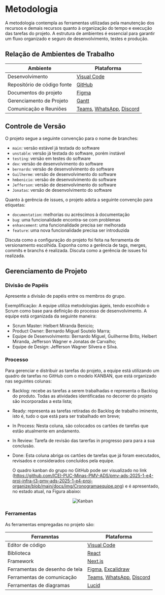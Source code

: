 # Metodologia

A metodologia contempla as ferramentas utilizadas pela manutenção dos recursos e demais recursos quanto à organização do tempo e execução das tarefas do projeto.
A estrutura de ambientes é essencial para garantir um fluxo organizado e seguro de desenvolvimento, testes e produção.

## Relação de Ambientes de Trabalho

| Ambiente                    | Plataforma                                                                                                                                                      |
| --------------------------- | --------------------------------------------------------------------------------------------------------------------------------------------------------------- |
| Desenvolvimento             | [Visual Code](https://code.visualstudio.com/)                                                                                                                   |
| Repositório de código fonte | [GitHub](https://github.com/ICEI-PUC-Minas-PMV-ADS/pmv-ads-2025-1-e4-proj-infra-t3-pmv-ads-2025-1-e4-proj-organize)                                             |
| Documentos do projeto       | [Figma](https://www.figma.com/files/team/1420573355423046667/all-projects?fuid=1064914400717975648)                                                             |
| Gerenciamento de Projeto    | [Gantt](https://github.com/ICEI-PUC-Minas-PMV-ADS/pmv-ads-2025-1-e4-proj-infra-t3-pmv-ads-2025-1-e4-proj-organize/blob/main/docs/img/Gantt.png)                 |
| Comunicação e Reuniões      | [Teams](https://teams.microsoft.com/_), [WhatsApp](https://web.whatsapp.com/), [Discord](https://discord.com/channels/1141565883148410880/1141566867622862879/) |

## Controle de Versão

O projeto segue a seguinte convenção para o nome de branches:

- `main`: versão estável já testada do software
- `unstable`: versão já testada do software, porém instável
- `testing`: versão em testes do software
- `dev`: versão de desenvolvimento do software
- `bernardo`: versão de desenvolvimento do software
- `Guilherme`: versão de desenvolvimento do software
- `hmbenicio`: versão de desenvolvimento do software
- `Jefferson`: versão de desenvolvimento do software
- `Jonatas`: versão de desenvolvimento do software

Quanto à gerência de issues, o projeto adota a seguinte convenção para
etiquetas:

- `documentation`: melhorias ou acréscimos à documentação
- `bug`: uma funcionalidade encontra-se com problemas
- `enhancement`: uma funcionalidade precisa ser melhorada
- `feature`: uma nova funcionalidade precisa ser introduzida

Discuta como a configuração do projeto foi feita na ferramenta de versionamento escolhida. Exponha como a gerência de tags, merges, commits e branchs é realizada. Discuta como a gerência de issues foi realizada.

## Gerenciamento de Projeto

### Divisão de Papéis

Apresente a divisão de papéis entre os membros do grupo.

Exemplificação: A equipe utiliza metodologias ágeis, tendo escolhido o Scrum como base para definição do processo de desenvolvimento. A equipe está organizada da seguinte maneira:

- Scrum Master: Helbert Miranda Benicio;
- Product Owner: Bernardo Miguel Soutelo Marra;
- Equipe de Desenvolvimento: Bernardo Miguel, Guilherme Brito, Helbert Miranda, Jefferson Wagner e Jonatas de Carvalho;
- Equipe de Design: Jefferson Wagner Silvera e Silva.

### Processo

Para gerenciar e distribuir as tarefas do projeto, a equipe está utilizando um quadro de tarefas no GitHub com o modelo KANBAN, que está organizado nas seguintes colunas:

- Backlog: recebe as tarefas a serem trabalhadas e representa o Backlog do produto. Todas as atividades identificadas no decorrer do projeto são incorporadas a esta lista;
- Ready: representa as tarefas retiradas do Backlog de trabalho iminente, isto é, tudo o que está para ser trabalhado em breve;
- In Process: Nesta coluna, são colocados os cartões de tarefas que estão atualmente em andamento.
- In Review: Tarefa de revisão das tarerfas in progresso para para a sua conclusão.
- Done: Esta coluna abriga os cartões de tarefas que já foram executados, revisados e considerados concluídos pela equipe.

  O quadro kanban do grupo no GitHub pode ser visualizado no link (https://github.com/ICEI-PUC-Minas-PMV-ADS/pmv-ads-2025-1-e4-proj-infra-t3-pmv-ads-2025-1-e4-proj-organize/blob/main/docs/img/Cronogramaequipe.png) e é apresentado, no estado atual, na Figura abaixo:
  <br>

<div align="center"><img src="https://github.com/ICEI-PUC-Minas-PMV-ADS/pmv-ads-2025-1-e4-proj-infra-t3-pmv-ads-2025-1-e4-proj-organize/blob/main/docs/img/Cronogramaequipe.png" title="Kanban"></div>

### Ferramentas

As ferramentas empregadas no projeto são:

| Ferramntas                     | Plataforma                                                                                                                                                      |
| ------------------------------ | --------------------------------------------------------------------------------------------------------------------------------------------------------------- |
| Editor de código               | [Visual Code](https://code.visualstudio.com/)                                                                                                                   |
| Biblioteca                     | [React](https://react.dev/)                                                                                                                                     |
| Framework                      | [Next.js](https://nextjs.org/)                                                                                                                                  |
| Ferramentas de desenho de tela | [Figma](https://www.figma.com/files/team/1420573355423046667/all-projects?fuid=1064914400717975648), [Excalidraw](https://excalidraw.com/)                                                             |
| Ferramentas de comunicação     | [Teams](https://teams.microsoft.com/_), [WhatsApp](https://web.whatsapp.com/), [Discord](https://discord.com/channels/1141565883148410880/1141566867622862879/) |
| Ferramentas de diagramas       | [Lucid](https://lucid.app/)                                                                                                                                     |
